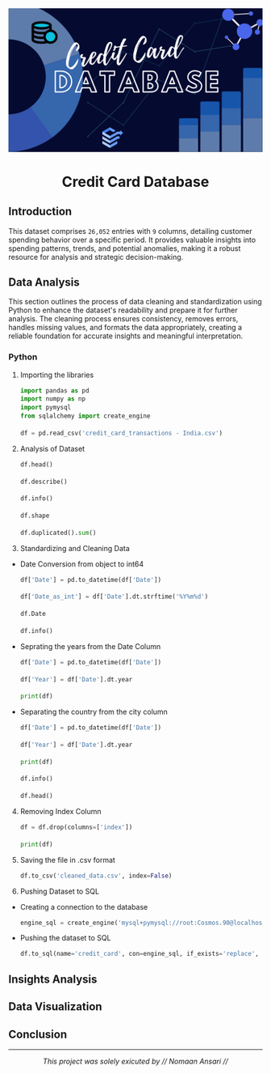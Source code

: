 
<div align="center" >
    <img src="Images/poster.png" alt="poster" width="650">
    <h1> Credit Card Database</h1>
</div>


## Introduction
 
 This dataset comprises `26,052` entries with `9` columns, detailing customer spending behavior over a specific period. It provides valuable insights into spending patterns, trends, and potential anomalies, making it a robust resource for analysis and strategic decision-making.


## Data Analysis

This section outlines the process of data cleaning and standardization using Python to enhance the dataset's readability and prepare it for further analysis. The cleaning process ensures consistency, removes errors, handles missing values, and formats the data appropriately, creating a reliable foundation for accurate insights and meaningful interpretation.

### Python

1. Importing the libraries
    ```python
    import pandas as pd
    import numpy as np
    import pymysql
    from sqlalchemy import create_engine

    df = pd.read_csv('credit_card_transactions - India.csv')
    ```

2. Analysis of Dataset
   ```python
   df.head()

   df.describe()

   df.info()

   df.shape

   df.duplicated().sum()
   ```

3. Standardizing and Cleaning Data
   
- Date Conversion from object to int64
   ```python
   df['Date'] = pd.to_datetime(df['Date'])
   
   df['Date_as_int'] = df['Date'].dt.strftime('%Y%m%d')
   
   df.Date

   df.info()
   ```

- Seprating the years from the Date Column
   ```python
   df['Date'] = pd.to_datetime(df['Date'])
   
   df['Year'] = df['Date'].dt.year
   
   print(df)
   ```

- Separating the country from the city column
   ```python
   df['Date'] = pd.to_datetime(df['Date'])
   
   df['Year'] = df['Date'].dt.year
   
   print(df)

   df.info()

   df.head()
   ```

4. Removing Index Column
   ```python
   df = df.drop(columns=['index'])

   print(df)
   ```

5. Saving the file in .csv format
   ```python
   df.to_csv('cleaned_data.csv', index=False)
   ```

6. Pushing Dataset to SQL

- Creating a connection to the database
   ```python
   engine_sql = create_engine('mysql+pymysql://root:Cosmos.90@localhost:3306/credit_card_db')
   ```

- Pushing the dataset to SQL
   ```python
   df.to_sql(name='credit_card', con=engine_sql, if_exists='replace', index=False)
   ```

## Insights Analysis

## Data Visualization

## Conclusion

---

<p align="center">
 <i>This project was solely exicuted by // Nomaan Ansari //</i>
</p>

